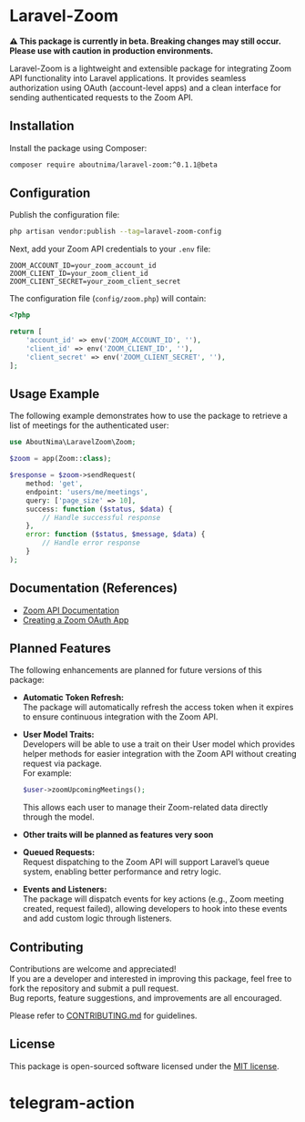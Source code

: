 # Laravel-Zoom

**⚠️ This package is currently in beta. Breaking changes may still occur. Please use with caution in production environments.**

Laravel-Zoom is a lightweight and extensible package for integrating Zoom API functionality into Laravel applications. It provides seamless authorization using OAuth (account-level apps) and a clean interface for sending authenticated requests to the Zoom API.

## Installation

Install the package using Composer:

```bash
composer require aboutnima/laravel-zoom:^0.1.1@beta
```


## Configuration

Publish the configuration file:

```bash
php artisan vendor:publish --tag=laravel-zoom-config
```

Next, add your Zoom API credentials to your `.env` file:

```env
ZOOM_ACCOUNT_ID=your_zoom_account_id
ZOOM_CLIENT_ID=your_zoom_client_id
ZOOM_CLIENT_SECRET=your_zoom_client_secret
```

The configuration file (`config/zoom.php`) will contain:

```php
<?php

return [
    'account_id' => env('ZOOM_ACCOUNT_ID', ''),
    'client_id' => env('ZOOM_CLIENT_ID', ''),
    'client_secret' => env('ZOOM_CLIENT_SECRET', ''),
];
```


## Usage Example

The following example demonstrates how to use the package to retrieve a list of meetings for the authenticated user:

```php
use AboutNima\LaravelZoom\Zoom;

$zoom = app(Zoom::class);

$response = $zoom->sendRequest(
    method: 'get',
    endpoint: 'users/me/meetings',
    query: ['page_size' => 10],
    success: function ($status, $data) {
        // Handle successful response
    },
    error: function ($status, $message, $data) {
        // Handle error response
    }
);
```

## Documentation (References)

- [Zoom API Documentation](https://marketplace.zoom.us/docs/api-reference/zoom-api/)
- [Creating a Zoom OAuth App](https://marketplace.zoom.us/docs/guides/build/oauth-app/)


## Planned Features

The following enhancements are planned for future versions of this package:

- **Automatic Token Refresh:**  
  The package will automatically refresh the access token when it expires to ensure continuous integration with the Zoom API.

- **User Model Traits:**  
  Developers will be able to use a trait on their User model which provides helper methods for easier integration with the Zoom API without creating request via package.  
  For example:
  ```php
  $user->zoomUpcomingMeetings();
  ```
  This allows each user to manage their Zoom-related data directly through the model.

- **Other traits will be planned as features very soon**

- **Queued Requests:**  
  Request dispatching to the Zoom API will support Laravel’s queue system, enabling better performance and retry logic.

- **Events and Listeners:**  
  The package will dispatch events for key actions (e.g., Zoom meeting created, request failed), allowing developers to hook into these events and add custom logic through listeners.


## Contributing

Contributions are welcome and appreciated!  
If you are a developer and interested in improving this package, feel free to fork the repository and submit a pull request.  
Bug reports, feature suggestions, and improvements are all encouraged.

Please refer to [CONTRIBUTING.md](CONTRIBUTING.md) for guidelines.


## License

This package is open-sourced software licensed under the [MIT license](LICENSE).
# telegram-action
